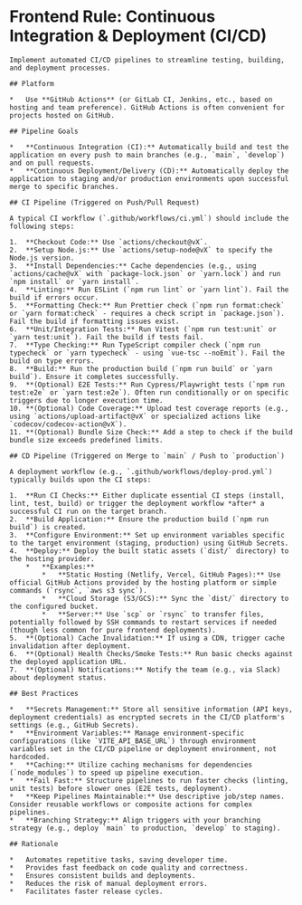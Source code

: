 # Frontend Rule: Continuous Integration & Deployment (CI/CD)

    Implement automated CI/CD pipelines to streamline testing, building, and deployment processes.

    ## Platform

    *   Use **GitHub Actions** (or GitLab CI, Jenkins, etc., based on hosting and team preference). GitHub Actions is often convenient for projects hosted on GitHub.

    ## Pipeline Goals

    *   **Continuous Integration (CI):** Automatically build and test the application on every push to main branches (e.g., `main`, `develop`) and on pull requests.
    *   **Continuous Deployment/Delivery (CD):** Automatically deploy the application to staging and/or production environments upon successful merge to specific branches.

    ## CI Pipeline (Triggered on Push/Pull Request)

    A typical CI workflow (`.github/workflows/ci.yml`) should include the following steps:

    1.  **Checkout Code:** Use `actions/checkout@vX`.
    2.  **Setup Node.js:** Use `actions/setup-node@vX` to specify the Node.js version.
    3.  **Install Dependencies:** Cache dependencies (e.g., using `actions/cache@vX` with `package-lock.json` or `yarn.lock`) and run `npm install` or `yarn install`.
    4.  **Linting:** Run ESLint (`npm run lint` or `yarn lint`). Fail the build if errors occur.
    5.  **Formatting Check:** Run Prettier check (`npm run format:check` or `yarn format:check` - requires a check script in `package.json`). Fail the build if formatting issues exist.
    6.  **Unit/Integration Tests:** Run Vitest (`npm run test:unit` or `yarn test:unit`). Fail the build if tests fail.
    7.  **Type Checking:** Run TypeScript compiler check (`npm run typecheck` or `yarn typecheck` - using `vue-tsc --noEmit`). Fail the build on type errors.
    8.  **Build:** Run the production build (`npm run build` or `yarn build`). Ensure it completes successfully.
    9.  **(Optional) E2E Tests:** Run Cypress/Playwright tests (`npm run test:e2e` or `yarn test:e2e`). Often run conditionally or on specific triggers due to longer execution time.
    10. **(Optional) Code Coverage:** Upload test coverage reports (e.g., using `actions/upload-artifact@vX` or specialized actions like `codecov/codecov-action@vX`).
    11. **(Optional) Bundle Size Check:** Add a step to check if the build bundle size exceeds predefined limits.

    ## CD Pipeline (Triggered on Merge to `main` / Push to `production`)

    A deployment workflow (e.g., `.github/workflows/deploy-prod.yml`) typically builds upon the CI steps:

    1.  **Run CI Checks:** Either duplicate essential CI steps (install, lint, test, build) or trigger the deployment workflow *after* a successful CI run on the target branch.
    2.  **Build Application:** Ensure the production build (`npm run build`) is created.
    3.  **Configure Environment:** Set up environment variables specific to the target environment (staging, production) using GitHub Secrets.
    4.  **Deploy:** Deploy the built static assets (`dist/` directory) to the hosting provider.
        *   **Examples:**
            *   **Static Hosting (Netlify, Vercel, GitHub Pages):** Use official GitHub Actions provided by the hosting platform or simple commands (`rsync`, `aws s3 sync`).
            *   **Cloud Storage (S3/GCS):** Sync the `dist/` directory to the configured bucket.
            *   **Server:** Use `scp` or `rsync` to transfer files, potentially followed by SSH commands to restart services if needed (though less common for pure frontend deployments).
    5.  **(Optional) Cache Invalidation:** If using a CDN, trigger cache invalidation after deployment.
    6.  **(Optional) Health Checks/Smoke Tests:** Run basic checks against the deployed application URL.
    7.  **(Optional) Notifications:** Notify the team (e.g., via Slack) about deployment status.

    ## Best Practices

    *   **Secrets Management:** Store all sensitive information (API keys, deployment credentials) as encrypted secrets in the CI/CD platform's settings (e.g., GitHub Secrets).
    *   **Environment Variables:** Manage environment-specific configurations (like `VITE_API_BASE_URL`) through environment variables set in the CI/CD pipeline or deployment environment, not hardcoded.
    *   **Caching:** Utilize caching mechanisms for dependencies (`node_modules`) to speed up pipeline execution.
    *   **Fail Fast:** Structure pipelines to run faster checks (linting, unit tests) before slower ones (E2E tests, deployment).
    *   **Keep Pipelines Maintainable:** Use descriptive job/step names. Consider reusable workflows or composite actions for complex pipelines.
    *   **Branching Strategy:** Align triggers with your branching strategy (e.g., deploy `main` to production, `develop` to staging).

    ## Rationale

    *   Automates repetitive tasks, saving developer time.
    *   Provides fast feedback on code quality and correctness.
    *   Ensures consistent builds and deployments.
    *   Reduces the risk of manual deployment errors.
    *   Facilitates faster release cycles. 
